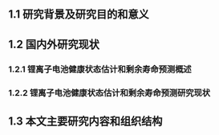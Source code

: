 
## 1.1 研究背景及研究目的和意义

## 1.2 国内外研究现状

### 1.2.1 锂离子电池健康状态估计和剩余寿命预测概述

### 1.2.2 锂离子电池健康状态估计和剩余寿命预测研究现状

## 1.3 本文主要研究内容和组织结构